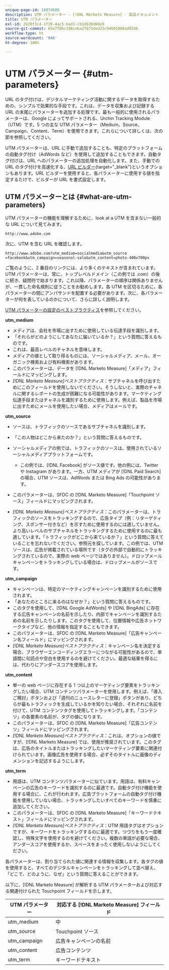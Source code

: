 ```yaml
---
unique-page-id: 18874606
description: UTM パラメーター - [!DNL Marketo Measure] - 製品ドキュメント
title: UTM パラメーター
exl-id: 2b20f3c4-1f39-4ac5-bad1-cb1d630d60e9
source-git-commit: 65e7f8bc198ceba2f873ded23c94601080ad0546
workflow-type: ht
source-wordcount: '946'
ht-degree: 100%

---
```


# UTM パラメーター {#utm-parameters}

URL のタグ付けは、デジタルマーケティング活動に関するデータを取得するための、シンプルで効果的な手段です。これは、データを収集および記録する URL の末尾にパラメーターを追加する処理です。最も一般的に使用されるパラメーターは、Google によってサポートされる、Urchin Tracking Module（UTM）です。5 つの主な UTM パラメーター（Medium、Source、Campaign、Content、Term）を使用できます。これらについて詳しくは、次の節を参照してください。

UTM パラメーターは、URL に手動で追加することも、特定のプラットフォームの自動タグ付け（AdWords など）を使用して追加することもできます。自動タグ付けは、URL へのパラメーターの追加処理を自動化します。また、手動での URL のタグ付けを高速化する、[URL ビルダー](https://ga-dev-tools.appspot.com/campaign-url-builder/){target="_blank"}というオプションもあります。URL ビルダーを使用すると、各パラメーターに使用する値を指定するたけで、ビルダーが URL を書式設定します。

## UTM パラメーターとは {#what-are-utm-parameters}

UTM パラメーターの機能を理解するために、look at a UTM を含まない一般的な URL について見てみます。

`http://www.adobe.com`

次に、UTM を含む URL を確認します。

`http://www.adobe.com?utm_medium=socialmedia&utm_source =facebook&utm_campaign=seasonal-sale&utm_content=photo-400x700px`

ご覧のように、2 番目のリンクには、より多くのテキストが含まれています。UTM パラメーターは、常に、トップレベルドメイン（この例では .com）の後に続き、疑問符で始まります。これ以降、パラメーターの順序は関係ありませんが、一貫した命名規則に従うことをお勧めします。各 UTM を区切るために、各パラメーターの間にアンパサンドを配置する必要があります。次に、各パラメーターが何を表しているのかについて、さらに詳しく説明します。

[UTM パラメーターの設定のベストプラクティス](/help/channel-tracking-and-setup/online-channels/best-practices-for-setting-up-utm-parameters.md)を参照してください。

**utm_medium**

* メディアは、会社を市場に出すために使用している伝達手段を識別します。
* 「それらがどのようにしてあなたに届いているか？」という質問に答えるものです。
* これは、最高レベルのチャネルを意味します。
* メディアの値として取り得るものには、ソーシャルメディア、メール、オーガニック検索および有料検索があります。
* このパラメーターは、データを [!DNL Marketo Measure]「メディア」フィールドにマッピングします。
* _[!DNL Marketo Measure]ベストプラクティス_：サブチャネルを呼び出すためにこのフィールドを使用しないでください。そうしないと、実際のチャネルに関するレポートの生成が困難になる可能性があります。マーケティング伝達手段またはチャネルを識別するために使用します。例えば、製品を市場に出すためにメールを使用したい場合、メディアはメールです。

**utm_source**

* ソースは、トラフィックのソースであるサブチャネルを識別します。
* 「この人物はどこから来たのか？」という質問に答えるものです。
* ソーシャルメディアの例では、トラフィックのソースは、使用されているソーシャルメディアプラットフォームです。
   * この例では、[!DNL Facebook] がソース値です。他の例には、Twitter や Instagram があります。一方、UTM メディアが [!DNL Paid Search] の場合、UTM ソースは、AdWords または Bing Ads の可能性があります。

* このパラメーターは、SFDC の [!DNL Marketo Measure]「Touchpoint ソース」フィールドにマッピングされます。
* _[!DNL Marketo Measure]ベストプラクティス_：このパラメーターは、トラフィックのソースをトラッキングするので、広告タイプ（例：リターゲティング、スポンサー付きなど）を示すために使用するのには適していません。より高いレベルのサブチャネルをトラッキングするために使用するのに最も適しています。「トラフィックがどこから来ているか？」という質問に答えていることを忘れないでください。参照元を探しています。この例では、UTM ソースは、広告が掲載されている場所です（タグの外部で自動的にトラッキングされているので、実際の web ページではありません）。ドロップメールキャンペーンをトラッキングしている場合は、ドロップメールがソースです。

**utm_campaign**

* キャンペーンは、特定のマーケティングキャンペーンを識別するために使用されます。
* 「あなたのところに来るのはなぜか？」という質問に答えるものです。
* このタグを使用して、[!DNL Google AdWords] や [!DNL BingAds] に存在する広告キャンペーンの名前を示したり、内部でキャンペーンを識別するための名前を示したりします。このタグを使用して、位置情報や広告ネットワークタイプなど、他の情報を指定することもできます。
* このパラメーターは、SFDC の [!DNL Marketo Measure]「広告キャンペーン名フィールド」にマッピングされます。
* _[!DNL Marketo Measure]ベストプラクティス_：キャンペーン名を決定する場合、ブラウザーエンコーディングエラーにつながる可能性があるので、単語間に句読点や空白を使用するのを避けてください。最適な結果を得るには、代わりにアンダースコアを使用します。

**utm_content**

* 単一の web ページに存在する 1 つ以上のマーケティング要素をトラッキングしたい場合、UTM コンテンツパラメーターを使用します。例えば、「導入ご検討」ボタンおよび「週刊のニュースレターに登録」ボタンがあり、どちらが最もトラフィックを生成しているかを知りたい場合、それぞれに名前を付けて、UTM コンテンツタグを使用してトラッキングします。「コンテンツ」の各要素の名前が、タグの値になります。
* このパラメーターは、SFDC の [!DNL Marketo Measure]「広告コンテンツ」フィールドにマッピングされます。
* _[!DNL Marketo Measure]ベストプラクティス_：これは、オプションの値ですが、[!DNL Marketo Measure] では、使用が推奨されています。このタグは、広告のタイトルまたはトラッキングしたいマーケティング要素に関連付けられています。画像広告を使用する場合、必ずそのタイトルに画像のディメンションを記述するようにします。

**utm_term**

* 用語は、UTM コンテンツパラメーターに似ています。用語は、有料キャンペーンの広告のキーワードを識別するのに最適です。自動タグ付け機能を使用する場合に、これが行われます。広告プラットフォームの自動タグ付け機能を使用していない場合、トラッキングしたいすべてのキーワードを慎重に追加してください。
* このパラメーターは、SFDC の [!DNL Marketo Measure]「キーワードテキスト」フィールドにマッピングされます。
* _[!DNL Marketo Measure]ベストプラクティス_：UTM 用語タグはオプションですが、キーワードをトラッキングするのに最適です。つづりをもう一度確認し、特殊文字を使用するのを避けてください。複数の単語が必要な場合、アンダースコアを使用するか、スペースをまったく使用しないようにしてください。

各パラメーターは、割り当てられた値に関連する情報を収集します。各タグの値を使用すると、すべてのデジタルキャンペーンをトラッキングして並べ替え、「どこで、どのように、なぜ」という質問に答えることができます。

以下に、[!DNL Marketo Measure] が解析する UTM パラメーターおよび対応する関連付けられた Touchpoint フィールドを示します。

| **UTM パラメーター** | **対応する [!DNL Marketo Measure] フィールド** |
|---|---|
| utm_medium | 中 |
| utm_source | Touchpoint ソース |
| utm_campaign | 広告キャンペーンの名前 |
| utm_content | 広告コンテンツ |
| utm_term | キーワードテキスト |
